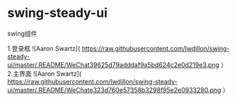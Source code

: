 # swing-steady-ui
swing组件

1.登录框
![Aaron Swartz]( https://raw.githubusercontent.com/lwdillon/swing-steady-ui/master/.README/WeChat39625d79adddaf9a5bd624c2e0d219e3.png ）
2.主界面
![Aaron Swartz]( https://raw.githubusercontent.com/lwdillon/swing-steady-ui/master/.README/WeChate323d760e57358b3298f95e2e0933280.png ）


